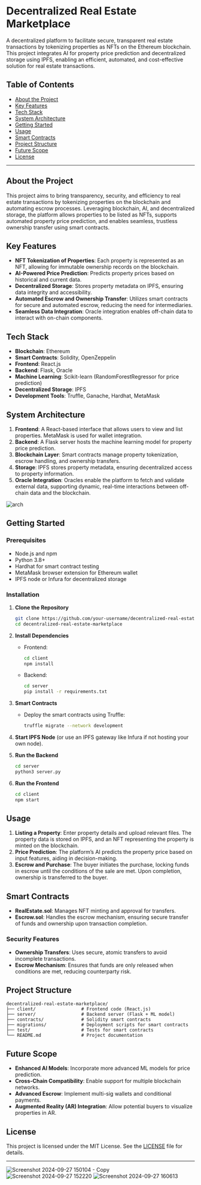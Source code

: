 # Decentralized Real Estate Marketplace

A decentralized platform to facilitate secure, transparent real estate transactions by tokenizing properties as NFTs on the Ethereum blockchain. This project integrates AI for property price prediction and decentralized storage using IPFS, enabling an efficient, automated, and cost-effective solution for real estate transactions.

## Table of Contents

- [About the Project](#about-the-project)
- [Key Features](#key-features)
- [Tech Stack](#tech-stack)
- [System Architecture](#system-architecture)
- [Getting Started](#getting-started)
- [Usage](#usage)
- [Smart Contracts](#smart-contracts)
- [Project Structure](#project-structure)
- [Future Scope](#future-scope)
- [License](#license)

---

## About the Project

This project aims to bring transparency, security, and efficiency to real estate transactions by tokenizing properties on the blockchain and automating escrow processes. Leveraging blockchain, AI, and decentralized storage, the platform allows properties to be listed as NFTs, supports automated property price prediction, and enables seamless, trustless ownership transfer using smart contracts.

## Key Features

- **NFT Tokenization of Properties**: Each property is represented as an NFT, allowing for immutable ownership records on the blockchain.
- **AI-Powered Price Prediction**: Predicts property prices based on historical and current data.
- **Decentralized Storage**: Stores property metadata on IPFS, ensuring data integrity and accessibility.
- **Automated Escrow and Ownership Transfer**: Utilizes smart contracts for secure and automated escrow, reducing the need for intermediaries.
- **Seamless Data Integration**: Oracle integration enables off-chain data to interact with on-chain components.
  
## Tech Stack

- **Blockchain**: Ethereum
- **Smart Contracts**: Solidity, OpenZeppelin
- **Frontend**: React.js
- **Backend**: Flask, Oracle
- **Machine Learning**: Scikit-learn (RandomForestRegressor for price prediction)
- **Decentralized Storage**: IPFS
- **Development Tools**: Truffle, Ganache, Hardhat, MetaMask

## System Architecture

1. **Frontend**: A React-based interface that allows users to view and list properties. MetaMask is used for wallet integration.
2. **Backend**: A Flask server hosts the machine learning model for property price prediction.
3. **Blockchain Layer**: Smart contracts manage property tokenization, escrow handling, and ownership transfers.
4. **Storage**: IPFS stores property metadata, ensuring decentralized access to property information.
5. **Oracle Integration**: Oracles enable the platform to fetch and validate external data, supporting dynamic, real-time interactions between off-chain data and the blockchain.

![arch](https://github.com/user-attachments/assets/908f32b3-04aa-4887-941b-fc83db911a2f)

## Getting Started

### Prerequisites

- Node.js and npm
- Python 3.8+
- Hardhat for smart contract testing
- MetaMask browser extension for Ethereum wallet
- IPFS node or Infura for decentralized storage

### Installation

1. **Clone the Repository**
    ```bash
    git clone https://github.com/your-username/decentralized-real-estate-marketplace.git
    cd decentralized-real-estate-marketplace
    ```

2. **Install Dependencies**
    - Frontend:
      ```bash
      cd client
      npm install
      ```
    - Backend:
      ```bash
      cd server
      pip install -r requirements.txt
      ```

3. **Smart Contracts**
    - Deploy the smart contracts using Truffle:
      ```bash
      truffle migrate --network development
      ```

4. **Start IPFS Node** (or use an IPFS gateway like Infura if not hosting your own node).

5. **Run the Backend**
    ```bash
    cd server
    python3 server.py
    ```

6. **Run the Frontend**
    ```bash
    cd client
    npm start
    ```

## Usage

1. **Listing a Property**: Enter property details and upload relevant files. The property data is stored on IPFS, and an NFT representing the property is minted on the blockchain.
2. **Price Prediction**: The platform’s AI predicts the property price based on input features, aiding in decision-making.
3. **Escrow and Purchase**: The buyer initiates the purchase, locking funds in escrow until the conditions of the sale are met. Upon completion, ownership is transferred to the buyer.

## Smart Contracts

- **RealEstate.sol**: Manages NFT minting and approval for transfers.
- **Escrow.sol**: Handles the escrow mechanism, ensuring secure transfer of funds and ownership upon transaction completion.
  
### Security Features

- **Ownership Transfers**: Uses secure, atomic transfers to avoid incomplete transactions.
- **Escrow Mechanism**: Ensures that funds are only released when conditions are met, reducing counterparty risk.

## Project Structure

```
decentralized-real-estate-marketplace/
├── client/                 # Frontend code (React.js)
├── server/                 # Backend server (Flask + ML model)
├── contracts/              # Solidity smart contracts
├── migrations/             # Deployment scripts for smart contracts
├── test/                   # Tests for smart contracts
└── README.md               # Project documentation
```

## Future Scope

- **Enhanced AI Models**: Incorporate more advanced ML models for price prediction.
- **Cross-Chain Compatibility**: Enable support for multiple blockchain networks.
- **Advanced Escrow**: Implement multi-sig wallets and conditional payments.
- **Augmented Reality (AR) Integration**: Allow potential buyers to visualize properties in AR.

## License

This project is licensed under the MIT License. See the [LICENSE](LICENSE) file for details.

---


![Screenshot 2024-09-27 150104 - Copy](https://github.com/user-attachments/assets/57280eb1-9903-4d7a-8ec6-bb038e700824)
![Screenshot 2024-09-27 152220](https://github.com/user-attachments/assets/cd9e387a-e2e3-4d3c-8aeb-2d267da8d05a)
![Screenshot 2024-09-27 160613](https://github.com/user-attachments/assets/b30fc26a-c9f9-4605-ad37-d320624273ec)


